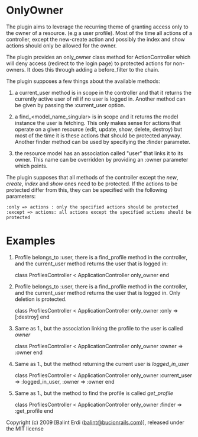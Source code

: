 OnlyOwner
=========

The plugin aims to leverage the recurring theme of granting access only to the owner of a resource. (e.g a user profile). Most of the time all actions of a controller, except the new-create action and possibly the index and show actions should only be allowed for the owner.

The plugin provides an only_owner class method for ActionController which will deny access (redirect to the login page) to protected actions for non-owners. It does this through adding a before_filter to the chain.

The plugin supposes a few things about the available methods:

1. a current_user method is in scope in the controller and that it returns the currently active user of nil if no user is logged in. Another method can be given by passing the :current_user option.

2. a find_<model_name_singular> is in scope and it returns the model instance the user is fetching. This only makes sense for actions that operate on a given resource (edit, update, show, delete, destroy) but most of the time it is these actions that should be protected anyway. Another finder method can be used by specifying the :finder parameter.

3. the resource model has an association called "user" that links it to its owner. This name can be overridden by providing an :owner parameter which points.

The plugin supposes that all methods of the controller except the _new_, _create_, _index_ and _show_ ones need to be protected. If the actions to be protected differ from this, they can be specified with the following parameters:

    :only => actions : only the specified actions should be protected
    :except => actions: all actions except the specified actions should be protected

Examples
========

1. Profile belongs_to :user, there is a find_profile method in the controller, and the current_user method returns the user that is logged in:

    class ProfilesController < ApplicationController
      only_owner
    end

2. Profile belongs_to :user, there is a find_profile method in the controller, and the current_user method returns the user that is logged in. Only deletion is protected.

    class ProfilesController < ApplicationController
      only_owner :only => [:destroy]
    end

3. Same as 1., but the association linking the profile to the user is called _owner_

    class ProfilesController < ApplicationController
      only_owner :owner => :owner
    end

4. Same as 1., but the method returning the current user is _logged\_in\_user_

    class ProfilesController < ApplicationController
      only_owner :current_user => :logged_in_user, :owner => :owner
    end

5. Same as 1., but the method to find the profile is called _get\_profile_

    class ProfilesController < ApplicationController
      only_owner :finder => :get_profile
    end

Copyright (c) 2009 [Balint Erdi (balint@bucionrails.com)], released under the MIT license
